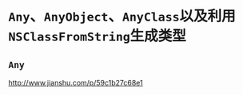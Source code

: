# `Any`、`AnyObject`、`AnyClass`以及利用`NSClassFromString`生成类型
## `Any`
http://www.jianshu.com/p/59c1b27c68e1


